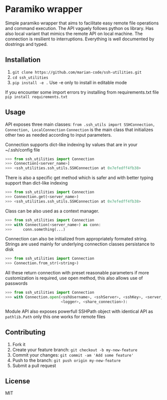 # Paramiko wrapper

Simple paramiko wrapper that aims to facilitate easy remote file operations
and command execution. The API vaguely follows python os library. Has also
local variant that mimics the remote API on local machine. The connection is resilient to interruptions. Everything is well documented by dostrings and
typed.

## Installation

1. `git clone https://github.com/marian-code/ssh-utilities.git`
2. `cd ssh_utilities`
3. `pip install -e .`
Use -e only to install in editable mode

If you encounter some import errors try installing from requirements.txt file
`pip install requirements.txt`

## Usage

API exposes three main classes:
`from .ssh_utils import SSHConnection, Connection, LocalConnection`
`Connection` is the main class that initializes other two as needed according to input parameters.

Connection supports dict-like indexing by values that are in
your ~/.ssh/config file

```python
>>> from ssh_utilities import Connection
>>> Connection[<server_name>]
>>> <ssh_utilities.ssh_utils.SSHConnection at 0x7efedff4fb38>
```

There is also a specific get method which is safer and with better typing
support than dict-like indexing

```python
>>> from ssh_utilities import Connection
>>> Connection.get(<server_name>)
>>> <ssh_utilities.ssh_utils.SSHConnection at 0x7efedff4fb38>
```

Class can be also used as a context manager.

```python
>>> from ssh_utilities import Connection
>>> with Connection(<server_name>) as conn:
>>>     conn.something(...)
```

Connection can also be initialized from appropriately formated string.
Strings are used mainly for underlying connection classes persistance to
disk

```python
>>> from ssh_utilities import Connection
>>> Connection.from_str(<string>)
```

All these return connection with preset reasonable parameters if more
customization is required, use open method, this also allows use of passwords

```python
>>> from ssh_utilities import Connection
>>> with Connection.open(<sshUsername>, <sshServer>, <sshKey>, <server_name>,
                         <logger>, <share_connection>):
```

Module API also exposes powerfull SSHPath object with identical API as
`pathlib.Path` only this one works for remote files

## Contributing

1. Fork it
2. Create your feature branch: `git checkout -b my-new-feature`
3. Commit your changes: `git commit -am 'Add some feature'`
4. Push to the branch: `git push origin my-new-feature`
5. Submit a pull request

## License

MIT
